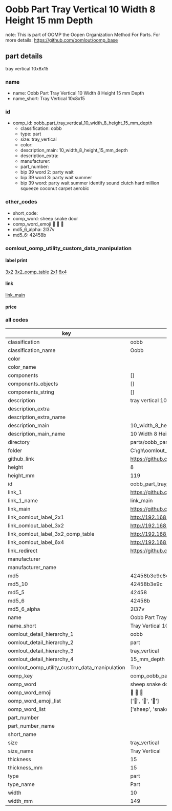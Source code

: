 # Oobb Part Tray Vertical 10 Width 8 Height 15 mm Depth  

note: This is part of OOMP the Oopen Organization Method For Parts. For more details: https://github.com/oomlout/oomp_base

##  part details
  



tray vertical 10x8x15



### name
* name: Oobb Part Tray Vertical 10 Width 8 Height 15 mm Depth
* name_short: Tray Vertical 10x8x15 
### id
* oomp_id: oobb_part_tray_vertical_10_width_8_height_15_mm_depth
  * classification: oobb
  * type: part
  * size: tray_vertical
  * color: 
  * description_main: 10_width_8_height_15_mm_depth
  * description_extra: 
  * manufacturer: 
  * part_number: 
  * bip 39 word 2: party wait
  * bip 39 word 3: party wait summer
  * bip 39 word: party wait summer identify sound clutch hard million squeeze coconut carpet aerobic

### other_codes
* short_code: 
* oomp_word: sheep snake door
* oomp_word_emoji :sheep: :snake: :door:
* md5_6_alpha: 2l37v
* md5_6: 42458b






### oomlout_oomp_utility_custom_data_manipulation
#### label print
[3x2](http://192.168.1.245:1112/?label=oomp%202l37v)
[3x2_oomp_table](http://192.168.1.108:1112/?label=oomp%202l37v)
[2x1](http://192.168.1.242:1112/?label=oomp%202l37v)
[6x4](http://192.168.1.55:1112/?label=oomp%202l37v)    

#### link

[link_main](https://github.com/oomlout/oomlout_oobb_version_4_generated_parts/tree/main/navigation_oomp/oobb/part/tray_vertical/10_width_8_height_15_mm_depth/part)                              

#### price







### all codes 
| key | value |  
| --- | --- |  
| classification | oobb |  
| classification_name | Oobb |  
| color |  |  
| color_name |  |  
| components | [] |  
| components_objects | [] |  
| components_string | [] |  
| description | tray vertical 10x8x15 |  
| description_extra |  |  
| description_extra_name |  |  
| description_main | 10_width_8_height_15_mm_depth |  
| description_main_name | 10 Width 8 Height 15 mm Depth |  
| directory | parts/oobb_part_tray_vertical_10_width_8_height_15_mm_depth |  
| folder | C:\gh\oomlout_oobb_version_4_generated_parts\parts\oobb_part_tray_vertical_10_width_8_height_15_mm_depth |  
| github_link | https://github.com/oomlout/oomlout_oomp_part_src/tree/main/parts/oobb_part_tray_vertical_10_width_8_height_15_mm_depth |  
| height | 8 |  
| height_mm | 119 |  
| id | oobb_part_tray_vertical_10_width_8_height_15_mm_depth |  
| link_1 | https://github.com/oomlout/oomlout_oobb_version_4_generated_parts/tree/main/navigation_oomp/oobb/part/tray_vertical/10_width_8_height_15_mm_depth/part |  
| link_1_name | link_main |  
| link_main | https://github.com/oomlout/oomlout_oobb_version_4_generated_parts/tree/main/navigation_oomp/oobb/part/tray_vertical/10_width_8_height_15_mm_depth/part |  
| link_oomlout_label_2x1 | http://192.168.1.242:1112/?label=oomp%202l37v |  
| link_oomlout_label_3x2 | http://192.168.1.245:1112/?label=oomp%202l37v |  
| link_oomlout_label_3x2_oomp_table | http://192.168.1.108:1112/?label=oomp%202l37v |  
| link_oomlout_label_6x4 | http://192.168.1.55:1112/?label=oomp%202l37v |  
| link_redirect | https://github.com/oomlout/oomlout_oobb_version_4_generated_parts/tree/main/parts/oobb_tray_vertical_10_08_15 |  
| manufacturer |  |  
| manufacturer_name |  |  
| md5 | 42458b3e9c8cad24b267e709b27d9d04 |  
| md5_10 | 42458b3e9c |  
| md5_5 | 42458 |  
| md5_6 | 42458b |  
| md5_6_alpha | 2l37v |  
| name | Oobb Part Tray Vertical 10 Width 8 Height 15 mm Depth |  
| name_short | Tray Vertical 10x8x15  |  
| oomlout_detail_hierarchy_1 | oobb |  
| oomlout_detail_hierarchy_2 | part |  
| oomlout_detail_hierarchy_3 | tray_vertical |  
| oomlout_detail_hierarchy_4 | 15_mm_depth |  
| oomlout_oomp_utility_custom_data_manipulation | True |  
| oomp_key | oomp_oobb_part_tray_vertical_10_width_8_height_15_mm_depth |  
| oomp_word | sheep snake door |  
| oomp_word_emoji | :sheep: :snake: :door: |  
| oomp_word_emoji_list | [':sheep:', ':snake:', ':door:'] |  
| oomp_word_list | ['sheep', 'snake', 'door'] |  
| part_number |  |  
| part_number_name |  |  
| short_name |  |  
| size | tray_vertical |  
| size_name | Tray Vertical |  
| thickness | 15 |  
| thickness_mm | 15 |  
| type | part |  
| type_name | Part |  
| width | 10 |  
| width_mm | 149 |  
